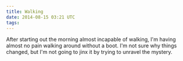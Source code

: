 ```yaml
---
title: Walking
date: 2014-08-15 03:21 UTC
tags:
---
```


After starting out the morning almost incapable of walking, I'm having almost no pain walking around without a boot. I'm not sure why things changed, but I'm not going to jinx it by trying to unravel the mystery.

